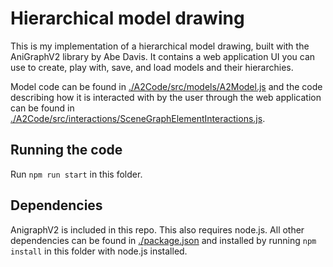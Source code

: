 # Hierarchical model drawing

This is my implementation of a hierarchical model drawing, built with the AniGraphV2 library by Abe Davis. It contains a web application UI you can use to create, play with, save, and load models and their hierarchies. 

Model code can be found in [./A2Code/src/models/A2Model.js](./A2Code/src/models/A2Model.js) and the code describing how it is interacted with by the user through the web application can be found in [./A2Code/src/interactions/SceneGraphElementInteractions.js](./A2Code/src/interactions/SceneGraphElementInteractions.js).

## Running the code
Run `npm run start` in this folder.

## Dependencies
AnigraphV2 is included in this repo. This also requires node.js. All other dependencies can be found in [./package.json](./package.json) and installed by running `npm install` in this folder with node.js installed.
